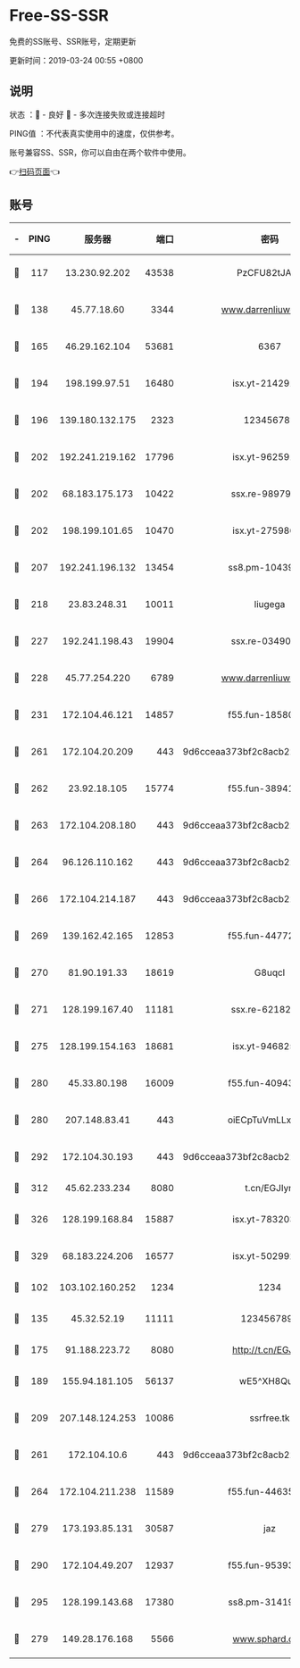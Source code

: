# Free-SS-SSR

免费的SS账号、SSR账号，定期更新

更新时间：2019-03-24 00:55 +0800

## 说明

状态     ：🙂 - 良好 🙁 - 多次连接失败或连接超时

PING值   ：不代表真实使用中的速度，仅供参考。

账号兼容SS、SSR，你可以自由在两个软件中使用。

👉[扫码页面](https://liesauer.github.io/Free-SS-SSR/)👈

## 账号

|-|PING|服务器|端口|密码|加密方式|区域|
|:----:|:----:|:-----:|-----:|:----:|:----:|:----:|
|🙂|117|13.230.92.202|43538|PzCFU82tJAdZ|aes-256-cfb|JP|
|🙂|138|45.77.18.60|3344|www.darrenliuwei.com|aes-256-cfb|JP|
|🙂|165|46.29.162.104|53681|6367|aes-128-ctr|RU|
|🙂|194|198.199.97.51|16480|isx.yt-21429161|aes-256-cfb|US|
|🙂|196|139.180.132.175|2323|123456789|aes-256-cfb|SG|
|🙂|202|192.241.219.162|17796|isx.yt-96259140|aes-256-cfb|US|
|🙂|202|68.183.175.173|10422|ssx.re-98979654|aes-256-cfb|US|
|🙂|202|198.199.101.65|10470|isx.yt-27598689|aes-256-cfb|US|
|🙂|207|192.241.196.132|13454|ss8.pm-10439574|aes-256-cfb|US|
|🙂|218|23.83.248.31|10011|liugega|aes-256-cfb|US|
|🙂|227|192.241.198.43|19904|ssx.re-03490817|aes-256-cfb|US|
|🙂|228|45.77.254.220|6789|www.darrenliuwei.com|aes-256-cfb|SG|
|🙂|231|172.104.46.121|14857|f55.fun-18580153|aes-256-cfb|SG|
|🙂|261|172.104.20.209|443|9d6cceaa373bf2c8acb22e60b6a58be6|aes-256-cfb|US|
|🙂|262|23.92.18.105|15774|f55.fun-38941724|aes-256-cfb|US|
|🙂|263|172.104.208.180|443|9d6cceaa373bf2c8acb22e60b6a58be6|aes-256-cfb|US|
|🙂|264|96.126.110.162|443|9d6cceaa373bf2c8acb22e60b6a58be6|aes-256-cfb|US|
|🙂|266|172.104.214.187|443|9d6cceaa373bf2c8acb22e60b6a58be6|aes-256-cfb|US|
|🙂|269|139.162.42.165|12853|f55.fun-44772761|aes-256-cfb|SG|
|🙂|270|81.90.191.33|18619|G8uqcl|aes-256-cfb|US|
|🙂|271|128.199.167.40|11181|ssx.re-62182209|aes-256-cfb|SG|
|🙂|275|128.199.154.163|18681|isx.yt-94682551|aes-256-cfb|SG|
|🙂|280|45.33.80.198|16009|f55.fun-40943567|aes-256-cfb|US|
|🙂|280|207.148.83.41|443|oiECpTuVmLLxk4Ts|aes-256-cfb|AU|
|🙂|292|172.104.30.193|443|9d6cceaa373bf2c8acb22e60b6a58be6|aes-256-cfb|US|
|🙂|312|45.62.233.234|8080|t.cn/EGJIyrl|rc4-md5|CA|
|🙂|326|128.199.168.84|15887|isx.yt-78320366|aes-256-cfb|SG|
|🙂|329|68.183.224.206|16577|isx.yt-50299273|aes-256-cfb|SG|
|🙂|102|103.102.160.252|1234|1234|rc4-md5|JP|
|🙂|135|45.32.52.19|11111|1234567890|aes-256-cfb|JP|
|🙂|175|91.188.223.72|8080|http://t.cn/EGJIyrl|rc4-md5|RU|
|🙂|189|155.94.181.105|56137|wE5^XH8Quw|aes-256-cfb|US|
|🙂|209|207.148.124.253|10086|ssrfree.tk|aes-256-cfb|SG|
|🙂|261|172.104.10.6|443|9d6cceaa373bf2c8acb22e60b6a58be6|aes-256-cfb|US|
|🙂|264|172.104.211.238|11589|f55.fun-44635800|aes-256-cfb|US|
|🙂|279|173.193.85.131|30587|jaz|aes-256-cfb|US|
|🙂|290|172.104.49.207|12937|f55.fun-95393089|aes-256-cfb|SG|
|🙂|295|128.199.143.68|17380|ss8.pm-31419663|aes-256-cfb|SG|
|🙁|279|149.28.176.168|5566|www.sphard.com|aes-256-cfb|AU|
